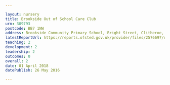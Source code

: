 ```yaml
---

layout: nursery
title: Brookside Out of School Care Club
urn: 309793
postcode: BB7 1NW
address: Brookside Community Primary School, Bright Street, Clitheroe, Lancashire, BB7 1NW
latestReportUrl: https://reports.ofsted.gov.uk/provider/files/2576697/urn/309793.pdf
teaching: 2
development: 2
leadership: 2
outcomes: 0
overall: 2
date: 01 April 2018 
datePublish: 26 May 2016

---
```


